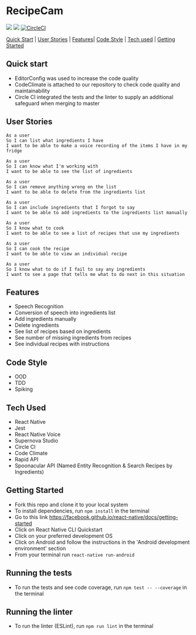# RecipeCam

<a href="https://codeclimate.com/github/dbacall/Speakipe/maintainability"><img src="https://api.codeclimate.com/v1/badges/e15ffaeec6a3a2d033c8/maintainability" /></a> <a href="https://codeclimate.com/github/dbacall/Speakipe/test_coverage"><img src="https://api.codeclimate.com/v1/badges/e15ffaeec6a3a2d033c8/test_coverage" /></a> [![CircleCI](https://circleci.com/gh/dbacall/Speakipe.svg?style=svg)](https://circleci.com/gh/dbacall/Speakipe)

[Quick Start](#quick-start) | [User Stories](#user-stories) | [Features](#features)| [Code Style](#code-style) | [Tech used](#tech-used) | [Getting Started](#getting-started)

## Quick start

- EditorConfig was used to increase the code quality
- CodeClimate is attached to our repository to check code quality and maintainability
- Circle CI integrated the tests and the linter to supply an additional safeguard when merging to master

## User Stories

```
As a user
So I can list what ingredients I have
I want to be able to make a voice recording of the items I have in my fridge
```
```
As a user
So I can know what I'm working with
I want to be able to see the list of ingredients
```
```
As a user
So I can remove anything wrong on the list
I want to be able to delete from the ingredients list
```
```
As a user
So I can include ingredients that I forgot to say
I want to be able to add ingredients to the ingredients list manually
```
```
As a user
So I know what to cook
I want to be able to see a list of recipes that use my ingredients
```
```
As a user
So I can cook the recipe
I want to be able to view an individual recipe
```
```
As a user
So I know what to do if I fail to say any ingredients
I want to see a page that tells me what to do next in this situation
```

## Features

- Speech Recognition
- Conversion of speech into ingredients list
- Add ingredients manually
- Delete ingredients
- See list of recipes based on ingredients
- See number of missing ingredients from recipes
- See individual recipes with instructions

## Code Style

- OOD
- TDD
- Spiking

## Tech Used

- React Native
- Jest
- React Native Voice
- Supernova Studio
- Circle CI
- Code Climate
- Rapid API
- Spoonacular API (Named Entity Recognition & Search Recipes by Ingredients)

## Getting Started

- Fork this repo and clone it to your local system
- To install dependencies, run ```npm install``` in the terminal
- Go to this link https://facebook.github.io/react-native/docs/getting-started
- Click on React Native CLI Quickstart
- Click on your preferred development OS
- Click on Android and follow the instructions in the 'Android development environment' section
- From your terminal run `react-native run-android`

## Running the tests

- To run the tests and see code coverage, run ```npm test -- --coverage``` in the terminal

## Running the linter

- To run the linter (ESLint), run ```npm run lint``` in the terminal